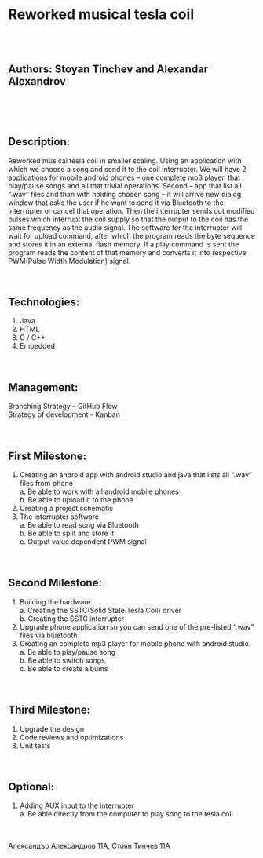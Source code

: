 


Reworked musical tesla coil
========
<br><br>





Authors: Stoyan Tinchev and Alexandar Alexandrov
--------
<br><br><br>




Description:
--------
Reworked musical tesla coil in smaller scaling. Using an application with which we choose a song and send it to the coil interrupter. 
We will have 2 applications for mobile android phones – one complete mp3 player, that play/pause songs and all that trivial operations. Second – app that list all “.wav” files and than with holding chosen song – it will arrive new dialog window that asks the user if he want to send it via Bluetooth to the interrupter or cancel that operation.
Then the interrupter sends out modified pulses which interrupt the coil supply so that the output to the coil has the same frequency as the audio signal.
The software for the interrupter will wait for upload command, after which the program reads the byte sequence and stores it in an external flash memory. If a play command is sent the program reads the content of that memory and converts it into respective PWM(Pulse Width Modulation) signal.
<br><br><br>


Technologies:
--------
1. Java<br>
2. HTML<br>
3. C / C++<br>
4. Embedded<br>
<br><br>



Management:
--------
Branching Strategy – GitHub Flow<br>
Strategy of development - Kanban
<br><br><br>



First Milestone:
--------
1. Creating an android app with android studio and java that lists all “.wav” files from phone<br>
	a. Be able to work with all android mobile phones<br>
	b. Be able to upload it to the phone<br>
2. Creating a project schematic
3. The interrupter software<br>
	a. Be able to read song via Bluetooth<br>
	b. Be able to split and store it<br>
	c. Output value dependent PWM signal
<br><br><br>




Second Milestone:
--------
1. Building the hardware<br>
	a. Creating the SSTC(Solid State Tesla Coil) driver<br>
	b. Creating the SSTC interrupter<br>
2. Upgrade phone application so you can send one of the pre-listed “.wav” files via bluetooth<br>
3. Creating an complete mp3 player for mobile phone with android studio.<br>
	a. Be able to play/pause song<br>
	b. Be able to switch songs<br>
	c. Be able to create albums
<br><br><br>



Third Milestone:
--------
1. Upgrade the design<br>
2. Code reviews and optimizations<br>
3. Unit tests
<br><br><br>




Optional:
--------
1. Adding AUX input to the interrupter<br>
	a. Be able directly from the computer to play song to the tesla coil
<br><br><br>




Александър Александров 11А, Стоян Тинчев 11А

